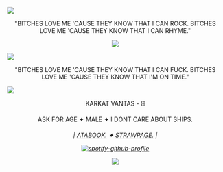 ![](https://64.media.tumblr.com/58b56a28653b3e4c6a14c8a460ed0be5/72d1918d063db0ca-84/s1280x1920/032089c1863dc18159898a85d54bf4d7866ffd78.pnj)

<p align="center">
"BITCHES LOVE ME 'CAUSE THEY KNOW THAT I CAN ROCK. BITCHES LOVE ME 'CAUSE THEY KNOW THAT I CAN RHYME."

<p align="center">
  <img src=https://media4.giphy.com/media/v1.Y2lkPTc5MGI3NjExNWV1aTV2M3NiaG83NmtqZHltaWI5Y2IyOGo1d3k3NmdzcTVnaWZpMSZlcD12MV9pbnRlcm5hbF9naWZfYnlfaWQmY3Q9cw/OvAy0pFUDR6otZCLMA/giphy.gif>
</p>

![](https://komarev.com/ghpvc/?username=CarcinoGeneticistt&color=8b0000&label=♡&style=plastic)

<p align="center">
"BITCHES LOVE ME 'CAUSE THEY KNOW THAT I CAN FUCK. BITCHES LOVE ME 'CAUSE THEY KNOW THAT I'M ON TIME."

![](https://64.media.tumblr.com/58b56a28653b3e4c6a14c8a460ed0be5/72d1918d063db0ca-84/s1280x1920/032089c1863dc18159898a85d54bf4d7866ffd78.pnj)

<p align="center">
KARKAT VANTAS - ⛓

<p align="center">
ASK FOR AGE ✦ MALE ✦ I DONT CARE ABOUT SHIPS.

<h6 align="center">
| <a href=https://carcinogeneticist.atabook.org>ATABOOK.</a>    ✦     <a href=https://carcinogeneticist.atabook.org](https://carcinogeneticisstt.straw.page>STRAWPAGE.</a> |

[![spotify-github-profile](https://spotify-github-profile.kittinanx.com/api/view?uid=31b5bp6fapsnu7kgfi2i6g5ziooa&cover_image=true&theme=novatorem&show_offline=true&background_color=121212&interchange=true&bar_color=53b14f&bar_color_cover=false)](https://github.com/kittinan/spotify-github-profile)

![](https://64.media.tumblr.com/87c559d6ca3e07bd36ceef06e782359a/9294d7b9028c2d81-3b/s2048x3072/38341c85441de804a977aab27dfef6b67f982fb2.pnj)
